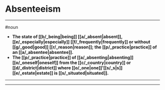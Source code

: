 # Absenteeism
---
#noun
- **The state of [[b/_being|being]] [[a/_absent|absent]], [[e/_especially|especially]] [[f/_frequently|frequently]] or without [[g/_good|good]] [[r/_reason|reason]]; the [[p/_practice|practice]] of an [[a/_absentee|absentee]].**
- **The [[p/_practice|practice]] of [[a/_absenting|absenting]] [[o/_oneself|oneself]] from the [[c/_country|country]] or [[d/_district|district]] where [[o/_one|one]]'[[s/_s|s]] [[e/_estate|estate]] is [[s/_situated|situated]].**
---
---
